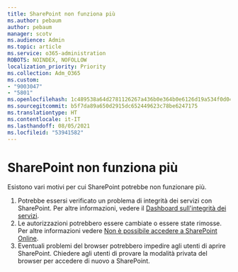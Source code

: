 ```yaml
---
title: SharePoint non funziona più
ms.author: pebaum
author: pebaum
manager: scotv
ms.audience: Admin
ms.topic: article
ms.service: o365-administration
ROBOTS: NOINDEX, NOFOLLOW
localization_priority: Priority
ms.collection: Adm_O365
ms.custom:
- "9003047"
- "5801"
ms.openlocfilehash: 1c489538a64d2781126267a436b0e364b0e6126d19a534f0d04c69d5a3ec341f
ms.sourcegitcommit: b5f7da89a650d2915dc652449623c78be6247175
ms.translationtype: HT
ms.contentlocale: it-IT
ms.lasthandoff: 08/05/2021
ms.locfileid: "53941582"
---
```

# <a name="sharepoint-is-no-longer-working"></a>SharePoint non funziona più

Esistono vari motivi per cui SharePoint potrebbe non funzionare più.

1. Potrebbe essersi verificato un problema di integrità dei servizi con SharePoint. Per altre informazioni, vedere il [Dashboard sull'integrità dei servizi](https://admin.microsoft.com/AdminPortal/Home#/servicehealth).
2. Le autorizzazioni potrebbero essere cambiate o essere state rimosse. Per altre informazioni vedere [Non è possibile accedere a SharePoint Online](https://docs.microsoft.com/sharepoint/troubleshoot/sharing-and-permissions/sharepoint-online-inaccessible).
3. Eventuali problemi del browser potrebbero impedire agli utenti di aprire SharePoint. Chiedere agli utenti di provare la modalità privata del browser per accedere di nuovo a SharePoint.